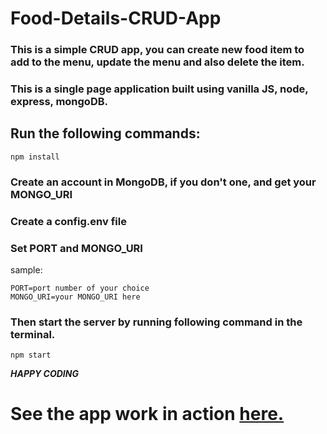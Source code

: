 # Food-Details-CRUD-App

### This is a simple CRUD app, you can create new food item to add to the menu, update the menu and also delete the item.
### This is a single page application built using vanilla JS, node, express, mongoDB.

## Run the following commands:

`npm install`

### Create an account in MongoDB, if you don't one, and get your MONGO_URI

### Create a config.env file
### Set PORT and MONGO_URI
sample:
```
PORT=port number of your choice
MONGO_URI=your MONGO_URI here
```

### Then start the server by running following command in the terminal.
`npm start`

***_HAPPY CODING_*** 

# See the app work in action [here.](https://food-details-crud-app.herokuapp.com/)
